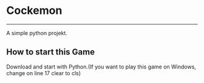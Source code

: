 # Cockemon
----
A simple python projekt.

## How to start this Game

Download and start with Python.(If you want to play this game on Windows, change on line 17 clear to cls)
